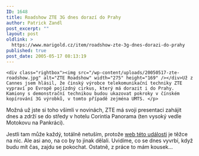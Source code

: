 ```yaml
---
ID: 1648
title: Roadshow ZTE 3G dnes dorazí do Prahy
author: Patrick Zandl
post_excerpt: ""
layout: post
oldlink: >
  https://www.marigold.cz/item/roadshow-zte-3g-dnes-dorazi-do-prahy
published: true
post_date: 2005-05-17 08:13:19
---
```

	<div class="rightbox"><img src="/wp-content/uploads/20050517-zte-roadshow.jpg" alt="ZTE Roadshow" width="275" height="169" /></div>Už z Cannes jsem hlásil, že činský výrobce telekomunikační techniky ZTE vypraví po Evropě pojízdný cirkus, který má dorazit i do Prahy. Kamiony s demonstrační technikou budou ukazovat pokroky v čínském kopírování 3G výrobků, v tomto případě zejména UMTS. </p>

<p>Možná už jste si toho všimli v novinách, ZTE má svoji presentaci zahájit dnes a zdrží se do středy v hotelu Corintia Panorama (ten vysoký vedle Motokovu na Pankráci).</p>

<p>Jestli tam může každý, totálně netuším, protože <a href="http://www.zte.com.cn/Events/EuropeanRoadshow2005/">web této události</a> je těžce na nic. Ale asi ano, na co by to jinak dělali. Uvidíme, co se dnes vyvrbí, když budu mít čas, zajdu se pokochat. Ostatně, z práce to mám kousek...
</p>
